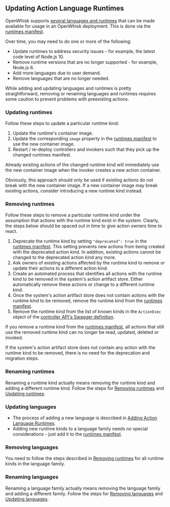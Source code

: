 <!--
#
# Licensed to the Apache Software Foundation (ASF) under one or more
# contributor license agreements.  See the NOTICE file distributed with
# this work for additional information regarding copyright ownership.
# The ASF licenses this file to You under the Apache License, Version 2.0
# (the "License"); you may not use this file except in compliance with
# the License.  You may obtain a copy of the License at
#
#     http://www.apache.org/licenses/LICENSE-2.0
#
# Unless required by applicable law or agreed to in writing, software
# distributed under the License is distributed on an "AS IS" BASIS,
# WITHOUT WARRANTIES OR CONDITIONS OF ANY KIND, either express or implied.
# See the License for the specific language governing permissions and
# limitations under the License.
#
-->
## Updating Action Language Runtimes

OpenWhisk supports [several languages and runtimes](actions.md#languages-and-runtimes) that can be made
available for usage in an OpenWhisk deployment. This is done via the [runtimes manifest](actions-new.md#the-runtimes-manifest).

Over time, you may need to do one or more of the following:

* Update runtimes to address security issues - for example, the latest code level of Node.js 10.
* Remove runtime versions that are no longer supported - for example, Node.js 6.
* Add more languages due to user demand.
* Remove languages that are no longer needed.

While adding and updating languages and runtimes is pretty straightforward, removing or renaming languages and runtimes
requires some caution to prevent problems with preexisting actions.

### Updating runtimes

Follow these steps to update a particular runtime kind:

1. Update the runtime's container image.
2. Update the corresponding `image` property in the [runtimes manifest](actions-new.md#the-runtimes-manifest) to use the new container image.
3. Restart / re-deploy controllers and invokers such that they pick up the changed runtimes manifest.

Already existing actions of the changed runtime kind will immediately use the new container image when the invoker creates a new action container.

Obviously, this approach should only be used if existing actions do not break with the new container image. If a new container image may break existing actions, consider introducing a new runtime kind instead.

### Removing runtimes

Follow these steps to remove a particular runtime kind under the assumption that actions with the runtime kind exist in the system. Clearly, the steps below should be spaced out in time to give action owners time to react.

1. Deprecate the runtime kind by setting `"deprecated": true` in the [runtimes manifest](actions-new.md#the-runtimes-manifest). This setting prevents new actions from being created with the deprecated action kind. In addition, existing actions cannot be changed to the deprecated action kind any more.
2. Ask owners of existing actions affected by the runtime kind to remove or update their actions to a different action kind.
3. Create an automated process that identifies all actions with the runtime kind to be removed in the system's action artifact store. Either automatically remove these actions or change to a different runtime kind.
4. Once the system's action artifact store does not contain actions with the runtime kind to be removed, remove the runtime kind from the [runtimes manifest](actions-new.md#the-runtimes-manifest).
5. Remove the runtime kind from the list of known kinds in the `ActionExec` object of the [controller API's Swagger definition](../core/controller/src/main/resources/apiv1swagger.json).

If you remove a runtime kind from the [runtimes manifest](actions-new.md#the-runtimes-manifest), all actions that still use the removed runtime kind can no longer be read, updated, deleted or invoked.

If the system's action artifact store does not contain any action with the runtime kind to be removed, there is no need for the deprecation and migration steps.

### Renaming runtimes

Renaming a runtime kind actually means removing the runtime kind and adding a different runtime kind. Follow the steps for [Removing runtimes](removing-runtimes) and [Updating runtimes](updating-runtimes).

### Updating languages

* The process of adding a new language is described in [Adding Action Language Runtimes](actions-new.md).
* Adding new runtime kinds to a language family needs no special considerations - just add it to the [runtimes manifest](actions-new.md#the-runtimes-manifest).

### Removing languages

You need to follow the steps described in [Removing runtimes](removing-runtimes) for all runtime kinds in the language family.

### Renaming languages

Renaming a language family actually means removing the language family and adding a different family. Follow the steps for [Removing languages](removing-languages) and [Updating languages](updating-languages).
